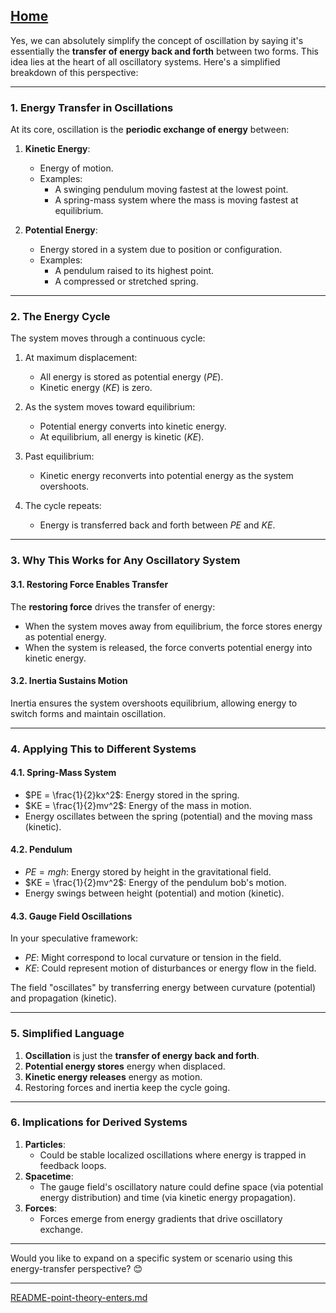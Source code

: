 [Home](https://t2m.io/VwvDcuw)
---

Yes, we can absolutely simplify the concept of oscillation by saying it's essentially the **transfer of energy back and forth** between two forms. This idea lies at the heart of all oscillatory systems. Here's a simplified breakdown of this perspective:

---

### **1. Energy Transfer in Oscillations**
At its core, oscillation is the **periodic exchange of energy** between:
1. **Kinetic Energy**:
   - Energy of motion.
   - Examples:
     - A swinging pendulum moving fastest at the lowest point.
     - A spring-mass system where the mass is moving fastest at equilibrium.

2. **Potential Energy**:
   - Energy stored in a system due to position or configuration.
   - Examples:
     - A pendulum raised to its highest point.
     - A compressed or stretched spring.

---

### **2. The Energy Cycle**
The system moves through a continuous cycle:
1. At maximum displacement:
   - All energy is stored as potential energy ($PE$).
   - Kinetic energy ($KE$) is zero.

2. As the system moves toward equilibrium:
   - Potential energy converts into kinetic energy.
   - At equilibrium, all energy is kinetic ($KE$).

3. Past equilibrium:
   - Kinetic energy reconverts into potential energy as the system overshoots.

4. The cycle repeats:
   - Energy is transferred back and forth between $PE$ and $KE$.

---

### **3. Why This Works for Any Oscillatory System**
#### **3.1. Restoring Force Enables Transfer**
The **restoring force** drives the transfer of energy:
- When the system moves away from equilibrium, the force stores energy as potential energy.
- When the system is released, the force converts potential energy into kinetic energy.

#### **3.2. Inertia Sustains Motion**
Inertia ensures the system overshoots equilibrium, allowing energy to switch forms and maintain oscillation.

---

### **4. Applying This to Different Systems**
#### **4.1. Spring-Mass System**
- $PE = \frac{1}{2}kx^2$: Energy stored in the spring.
- $KE = \frac{1}{2}mv^2$: Energy of the mass in motion.
- Energy oscillates between the spring (potential) and the moving mass (kinetic).

#### **4.2. Pendulum**
- $PE = mgh$: Energy stored by height in the gravitational field.
- $KE = \frac{1}{2}mv^2$: Energy of the pendulum bob's motion.
- Energy swings between height (potential) and motion (kinetic).

#### **4.3. Gauge Field Oscillations**
In your speculative framework:
- $PE$: Might correspond to local curvature or tension in the field.
- $KE$: Could represent motion of disturbances or energy flow in the field.

The field "oscillates" by transferring energy between curvature (potential) and propagation (kinetic).

---

### **5. Simplified Language**
1. **Oscillation** is just the **transfer of energy back and forth**.
2. **Potential energy stores** energy when displaced.
3. **Kinetic energy releases** energy as motion.
4. Restoring forces and inertia keep the cycle going.

---

### **6. Implications for Derived Systems**
1. **Particles**:
   - Could be stable localized oscillations where energy is trapped in feedback loops.
2. **Spacetime**:
   - The gauge field's oscillatory nature could define space (via potential energy distribution) and time (via kinetic energy propagation).
3. **Forces**:
   - Forces emerge from energy gradients that drive oscillatory exchange.

---

Would you like to expand on a specific system or scenario using this energy-transfer perspective? 😊



---

[README-point-theory-enters.md](https://t2m.io/Fy4rALb)
